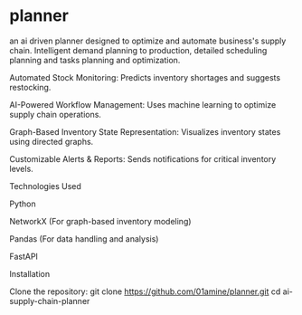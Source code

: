 # planner
an ai driven planner designed to optimize and automate business's supply chain. Intelligent demand planning to production, detailed scheduling planning and tasks planning and optimization.

Automated Stock Monitoring: Predicts inventory shortages and suggests restocking.

AI-Powered Workflow Management: Uses machine learning to optimize supply chain operations.

Graph-Based Inventory State Representation: Visualizes inventory states using directed graphs.

Customizable Alerts & Reports: Sends notifications for critical inventory levels.

Technologies Used

Python

NetworkX (For graph-based inventory modeling)

Pandas (For data handling and analysis)


FastAPI

Installation

Clone the repository:
git clone https://github.com/01amine/planner.git
cd ai-supply-chain-planner
